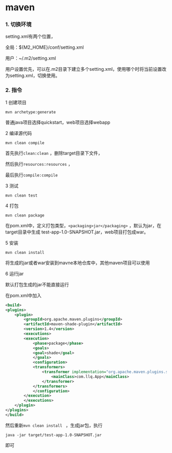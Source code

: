 # maven

### 1. 切换环境

setting.xml有两个位置，

全局：${M2_HOME}/conf/setting.xml

用户：~/.m2/setting.xml

用户设置优先，可以在.m2目录下建立多个setting.xml，使用哪个时将当前设置改为setting.xml，切换使用。



### 2. 指令

1 创建项目

```shell
mvn archetype:generate
```

普通java项目选择quickstart，web项目选择webapp



2 编译源代码

```shell
mvn clean compile
```

首先执行`clean:clean` ，删除target目录下文件，

然后执行`resources:resources` ，

最后执行`compile:compile`



3 测试

```shell
mvn clean test
```



4 打包

```shell
mvn clean package
```

在pom.xml中，定义打包类型，`<packaging>jar</packaging>` ，默认为jar，在target目录中生成 test-app-1.0-SNAPSHOT.jar，web项目打包成war。



5 安装

```shell
mvn clean install
```

将生成的jar或者war安装到mavne本地仓库中，其他maven项目可以使用



6 运行jar

默认打包生成的jar不能直接运行

在pom.xml中加入

```xml
<build>  
<plugins>  
    <plugin>  
        <groupId>org.apache.maven.plugins</groupId>  
        <artifactId>maven-shade-plugin</artifactId>  
        <version>1.4</version>  
        <executions>  
        <execution>  
            <phase>package</phase>  
            <goals>  
            <goal>shade</goal>  
            </goals>  
            <configuration>  
            <transformers>  
                <transformer implementation="org.apache.maven.plugins.shade.resource.ManifestResourceTransformer">  
                    <mainClass>com.llq.App</mainClass>  
                </transformer>  
            </transformers>  
            </configuration>  
        </execution>  
        </executions>  
    </plugin>  
</plugins>  
</build> 
```

然后重新`mvn clean install ` ，生成jar包，执行

```shell
java -jar target/test-app-1.0-SNAPSHOT.jar
```

即可





